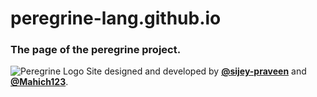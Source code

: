 # peregrine-lang.github.io
### The page of the peregrine project.
![Peregrine Logo](https://github.com/peregrine-lang/Peregrine/raw/main/graphics/banner.png)
Site designed and developed by <a href="https://github.com/sijey-praveen/"><b>@sijey-praveen</b></a> and <a href="https://github.com/Mahich123"><b>@Mahich123</b></a>.
